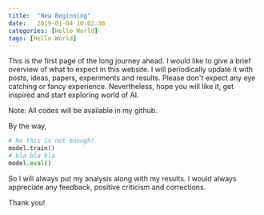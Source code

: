 ```yaml
---
title:  "New Beginning"
date:   2019-01-04 10:02:36
categories: [Hello World]
tags: [Hello World]
---
```

This is the first page of the long journey ahead. I would like to give a brief overview of what to expect in this website. I will periodically update it with posts, ideas, papers, experiments and results. Please don't expect any eye catching or fancy experience. Nevertheless, hope you will like it, get inspired and start exploring world of AI. 

Note:
All codes will be available in my github.

By the way,
``` python
# No this is not enough!
model.train()
# bla bla bla
model.eval()
```
So I will always put my analysis along with my results. I would always appreciate any feedback, positive criticism and corrections.

Thank you!
